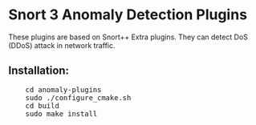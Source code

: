 # Snort 3 Anomaly Detection Plugins

These plugins are based on Snort++ Extra plugins. They can detect DoS (DDoS) attack in network traffic.

## Installation:

<pre>
    cd anomaly-plugins
    sudo ./configure_cmake.sh
    cd build
    sudo make install
</pre>